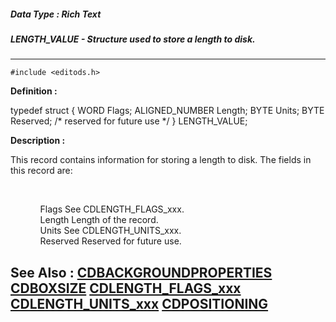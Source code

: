 ##### Data Type : Rich Text
##### LENGTH_VALUE - Structure used to store a length to disk. 
---
```
#include <editods.h>
```

**Definition :**

typedef struct
 {
 WORD    Flags;
 ALIGNED_NUMBER Length;
 BYTE    Units;
 BYTE    Reserved; /* reserved for future use */
 } LENGTH_VALUE;


**Description :**

This record contains information for storing a length to disk.  The fields in this record are:
<ul><br>

<ul>Flags		See CDLENGTH_FLAGS_xxx. <b> </b><br>
Length		Length of the record.<br>
Units		See CDLENGTH_UNITS_xxx. <b> </b><br>
Reserved	Reserved for future use.</ul>
</ul>



**See Also :**
[CDBACKGROUNDPROPERTIES](/domino-c-api-docs/reference/Data/CDBACKGROUNDPROPERTIES)
[CDBOXSIZE](/domino-c-api-docs/reference/Data/CDBOXSIZE)
[CDLENGTH_FLAGS_xxx](/domino-c-api-docs/reference/Symb/CDLENGTH_FLAGS_xxx)
[CDLENGTH_UNITS_xxx](/domino-c-api-docs/reference/Symb/CDLENGTH_UNITS_xxx)
[CDPOSITIONING](/domino-c-api-docs/reference/Data/CDPOSITIONING)
---
